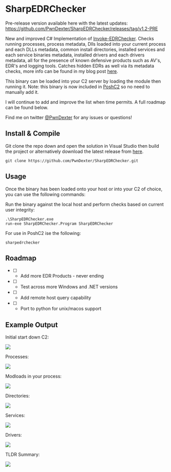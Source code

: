 # SharpEDRChecker

Pre-release version available here with the latest updates: https://github.com/PwnDexter/SharpEDRChecker/releases/tag/v1.2-PRE

New and improved C# Implementation of [Invoke-EDRChecker](https://github.com/PwnDexter/Invoke-EDRChecker). Checks running processes, process metadata, Dlls loaded into your current process and each DLLs metadata, common install directories, installed services and each service binaries metadata, installed drivers and each drivers metadata, all for the presence of known defensive products such as AV's, EDR's and logging tools. Catches hidden EDRs as well via its metadata checks, more info can be found in my blog post [here](https://redteaming.co.uk/2021/03/18/sharpedrchecker/).

This binary can be loaded into your C2 server by loading the module then running it. Note: this binary is now included in [PoshC2](https://github.com/nettitude/PoshC2) so no need to manually add it.

I will continue to add and improve the list when time permits. A full roadmap can be found below.

Find me on twitter [@PwnDexter](https://twitter.com/PwnDexter) for any issues or questions!

## Install & Compile

Git clone the repo down and open the solution in Visual Studio then build the project or alternatively download the latest release from [here](https://github.com/PwnDexter/SharpEDRChecker/releases).

```
git clone https://github.com/PwnDexter/SharpEDRChecker.git
```

## Usage

Once the binary has been loaded onto your host or into your C2 of choice, you can use the following commands:

Run the binary against the local host and perform checks based on current user integrity:
```
.\SharpEDRChecker.exe
run-exe SharpEDRChecker.Program SharpEDRChecker
```

For use in PoshC2 ise the following:
```
sharpedrchecker
```

## Roadmap
- [ ] - Add more EDR Products - never ending
- [ ] - Test across more Windows and .NET versions
- [ ] - Add remote host query capability
- [ ] - Port to python for unix/macos support


## Example Output

Initial start down C2:

![](https://github.com/PwnDexter/SharpEDRChecker/blob/master/Images/sdrc-start.png)

Processes:

![](https://github.com/PwnDexter/SharpEDRChecker/blob/master/Images/sdrc-processes.png)

Modloads in your process:

![](https://github.com/PwnDexter/SharpEDRChecker/blob/master/Images/sdrc-modload.png)

Directories:

![](https://github.com/PwnDexter/SharpEDRChecker/blob/master/Images/sdrc-directories.png)

Services:

![](https://github.com/PwnDexter/SharpEDRChecker/blob/master/Images/sdrc-services.png)

Drivers:

![](https://github.com/PwnDexter/SharpEDRChecker/blob/master/Images/sdrc-drivers.png)

TLDR Summary:

![](https://github.com/PwnDexter/SharpEDRChecker/blob/master/Images/sdrc-tldr.png)
